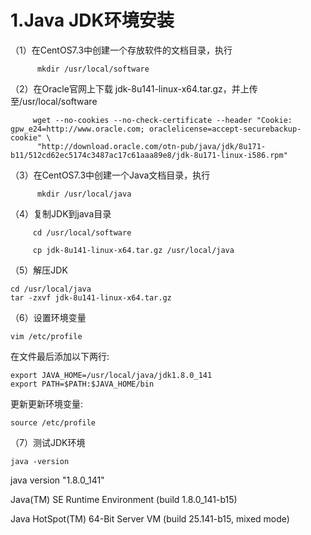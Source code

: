 # 1.Java JDK环境安装

（1）在CentOS7.3中创建一个存放软件的文档目录，执行

```
      mkdir /usr/local/software
```

（2）在Oracle官网上下载 jdk-8u141-linux-x64.tar.gz，并上传至/usr/local/software
```
     wget --no-cookies --no-check-certificate --header "Cookie: gpw_e24=http://www.oracle.com; oraclelicense=accept-securebackup-cookie" \
      "http://download.oracle.com/otn-pub/java/jdk/8u171-b11/512cd62ec5174c3487ac17c61aaa89e8/jdk-8u171-linux-i586.rpm"
```

（3）在CentOS7.3中创建一个Java文档目录，执行

```
      mkdir /usr/local/java
```

（4）复制JDK到java目录

```
     cd /usr/local/software

     cp jdk-8u141-linux-x64.tar.gz /usr/local/java
```

（5）解压JDK

```
cd /usr/local/java
tar -zxvf jdk-8u141-linux-x64.tar.gz
```

（6）设置环境变量

```
vim /etc/profile
```

在文件最后添加以下两行:

```
export JAVA_HOME=/usr/local/java/jdk1.8.0_141
export PATH=$PATH:$JAVA_HOME/bin
```

更新更新环境变量:

```
source /etc/profile
```

（7）测试JDK环境

```
java -version
```

java version "1.8.0\_141"

Java\(TM\) SE Runtime Environment \(build 1.8.0\_141-b15\)

Java HotSpot\(TM\) 64-Bit Server VM \(build 25.141-b15, mixed mode\)

